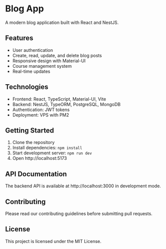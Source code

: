 # Blog App

A modern blog application built with React and NestJS.

## Features

- User authentication
- Create, read, update, and delete blog posts
- Responsive design with Material-UI
- Course management system
- Real-time updates

## Technologies

- Frontend: React, TypeScript, Material-UI, Vite
- Backend: NestJS, TypeORM, PostgreSQL, MongoDB
- Authentication: JWT tokens
- Deployment: VPS with PM2

## Getting Started

1. Clone the repository
2. Install dependencies: `npm install`
3. Start development server: `npm run dev`
4. Open http://localhost:5173

## API Documentation

The backend API is available at http://localhost:3000 in development mode.

## Contributing

Please read our contributing guidelines before submitting pull requests.

## License

This project is licensed under the MIT License.
